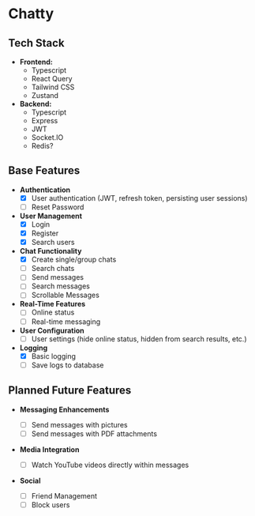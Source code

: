 # Chatty

## Tech Stack

-   **Frontend:**
    -   Typescript
    -   React Query
    -   Tailwind CSS
    -   Zustand
-   **Backend:**
    -   Typescript
    -   Express
    -   JWT
    -   Socket.IO
    -   Redis?

## Base Features

-   **Authentication**
    -   [x] User authentication (JWT, refresh token, persisting user sessions)
    -   [ ] Reset Password
-   **User Management**
    -   [x] Login
    -   [x] Register
    -   [x] Search users
-   **Chat Functionality**
    -   [x] Create single/group chats
    -   [ ] Search chats
    -   [ ] Send messages
    -   [ ] Search messages
    -   [ ] Scrollable Messages
-   **Real-Time Features**
    -   [ ] Online status
    -   [ ] Real-time messaging
-   **User Configuration**
    -   [ ] User settings (hide online status, hidden from search results, etc.)
-   **Logging**
    -   [x] Basic logging
    -   [ ] Save logs to database

## Planned Future Features

-   **Messaging Enhancements**

    -   [ ] Send messages with pictures
    -   [ ] Send messages with PDF attachments

-   **Media Integration**
    -   [ ] Watch YouTube videos directly within messages
-   **Social**
    -   [ ] Friend Management
    -   [ ] Block users
